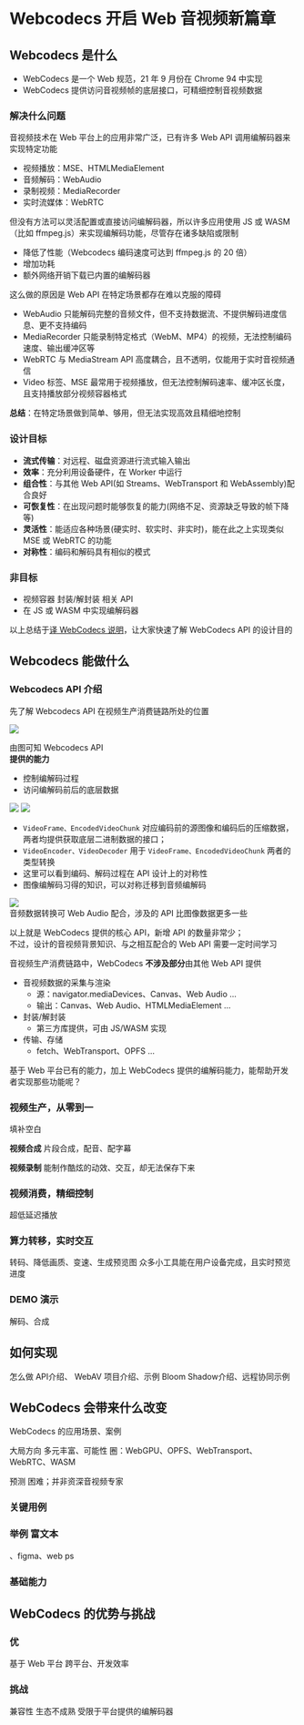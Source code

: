 # Webcodecs 开启 Web 音视频新篇章 

## Webcodecs 是什么

- WebCodecs 是一个 Web 规范，21 年 9 月份在 Chrome 94 中实现
- WebCodecs 提供访问音视频帧的底层接口，可精细控制音视频数据

### 解决什么问题
音视频技术在 Web 平台上的应用非常广泛，已有许多 Web API 调用编解码器来实现特定功能  
- 视频播放：MSE、HTMLMediaElement
- 音频解码：WebAudio
- 录制视频：MediaRecorder
- 实时流媒体：WebRTC
  
但没有方法可以灵活配置或直接访问编解码器，所以许多应用使用 JS 或 WASM （比如 ffmpeg.js）来实现编解码功能，尽管存在诸多缺陷或限制  
- 降低了性能（Webcodecs 编码速度可达到 ffmpeg.js 的 20 倍）
- 增加功耗
- 额外网络开销下载已内置的编解码器

这么做的原因是 Web API 在特定场景都存在难以克服的障碍  
- WebAudio 只能解码完整的音频文件，但不支持数据流、不提供解码进度信息、更不支持编码
- MediaRecorder 只能录制特定格式（WebM、MP4）的视频，无法控制编码速度、输出缓冲区等
- WebRTC 与 MediaStream API 高度耦合，且不透明，仅能用于实时音视频通信
- Video 标签、MSE 最常用于视频播放，但无法控制解码速率、缓冲区长度，且支持播放部分视频容器格式

**总结**：在特定场景做到简单、够用，但无法实现高效且精细地控制  

### 设计目标

- **流式传输**：对远程、磁盘资源进行流式输入输出
- **效率**：充分利用设备硬件，在 Worker 中运行
- **组合性**：与其他 Web API(如 Streams、WebTransport 和 WebAssembly)配合良好
- **可恢复性**：在出现问题时能够恢复的能力(网络不足、资源缺乏导致的帧下降等)
- **灵活性**：能适应各种场景(硬实时、软实时、非实时)，能在此之上实现类似 MSE 或 WebRTC 的功能
- **对称性**：编码和解码具有相似的模式

### 非目标
- 视频容器 封装/解封装 相关 API
- 在 JS 或 WASM 中实现编解码器

以上总结于[译 WebCodecs 说明][1]，让大家快速了解 WebCodecs API 的设计目的

<!-- PPT 配图 -->
<!-- 二维码：WebCodecs 提案 说明， 原文、译文 -->

## Webcodecs 能做什么

### Webcodecs API 介绍

先了解 Webcodecs API 在视频生产消费链路所处的位置  

![](./media-workflow.png)

由图可知 Webcodecs API  
**提供的能力**  
- 控制编解码过程
- 访问编解码前后的底层数据

![](./video-encodeing.png)
![](./video-decoding.png)

- `VideoFrame、EncodedVideoChunk` 对应编码前的源图像和编码后的压缩数据，两者均提供获取底层二进制数据的接口；  
- `VideoEncoder、VideoDecoder` 用于 `VideoFrame、EncodedVideoChunk` 两者的类型转换
- 这里可以看到编码、解码过程在 API 设计上的对称性
- 图像编解码习得的知识，可以对称迁移到音频编解码

![](./audio-data-flow.png)  
音频数据转换可 Web Audio 配合，涉及的 API 比图像数据更多一些  

以上就是 WebCodecs 提供的核心 API，新增 API 的数量非常少；  
不过，设计的音视频背景知识、与之相互配合的 Web API 需要一定时间学习  

音视频生产消费链路中，WebCodecs **不涉及部分**由其他 Web API 提供  
- 音视频数据的采集与渲染
  - 源：navigator.mediaDevices、Canvas、Web Audio ...
  - 输出：Canvas、Web Audio、HTMLMediaElement ...
- 封装/解封装
  - 第三方库提供，可由 JS/WASM 实现
- 传输、存储
  - fetch、WebTransport、OPFS ...

基于 Web 平台已有的能力，加上 WebCodecs 提供的编解码能力，能帮助开发者实现那些功能呢？  

### 视频生产，从零到一
填补空白

**视频合成**
片段合成，配音、配字幕

**视频录制**
能制作酷炫的动效、交互，却无法保存下来

### 视频消费，精细控制
超低延迟播放

### 算力转移，实时交互
<!-- 大势所趋 -->
转码、降低画质、变速、生成预览图
众多小工具能在用户设备完成，且实时预览进度

### DEMO 演示
解码、合成

## 如何实现
怎么做
API介绍、
WebAV 项目介绍、示例
Bloom Shadow介绍、远程协同示例

<!-- 二维码：WebAV、系列文章 -->

## WebCodecs 会带来什么改变
WebCodecs 的应用场景、案例

大局方向  多元丰富、可能性
圈：WebGPU、OPFS、WebTransport、WebRTC、WASM

预测 困难；并非资深音视频专家

### 关键用例

### 举例 富文本
、figma、web ps

### 基础能力


## WebCodecs 的优势与挑战

### 优
基于 Web 平台
跨平台、开发效率

### 挑战
兼容性
生态不成熟
受限于平台提供的编解码器

[1]: /posts/2023/10/02/webcodecs-explainer/
